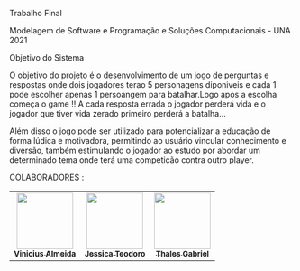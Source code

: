 
Trabalho Final


Modelagem de Software e Programação e Soluções Computacionais - UNA 2021




Objetivo do Sistema

O objetivo do projeto é o desenvolvimento de um jogo de perguntas e respostas onde dois jogadores terao 5 personagens diponiveis e cada 1 pode escolher apenas 1 persoangem para batalhar.Logo apos a escolha começa o game !! A cada resposta errada o jogador perderá vida e o jogador que tiver vida zerado primeiro perderá a batalha...

Além disso o jogo pode ser utilizado para potencializar a educação de forma lúdica e motivadora, permitindo ao usuário vincular conhecimento e diversão, também estimulando o jogador ao estudo por abordar um determinado tema onde terá uma competição contra outro player.




COLABORADORES :
<!-- ALL-CONTRIBUTORS-LIST:START - Do not remove or modify this section -->
<!-- prettier-ignore-start -->
<!-- markdownlint-disable -->
<table>
  <tr>
    <td align="center"><a href="https://github.com/euovinicius"><img src="https://avatars.githubusercontent.com/u/89489025?v=4" width="100px;" alt=""/><br /><sub><b>Vinicius Almeida</b></sub></td>
    <td align="center"><a href="https://github.com/JessicaTeodoroM"><img src="https://avatars.githubusercontent.com/u/91223969?v=4" width="100px;" alt=""/><br /><sub><b>Jessica Teodoro</b></sub></td>
    <td align="center"><a href="https://github.com/thalesgfelix"><img src="https://avatars.githubusercontent.com/u/90735076?v=4" width="100px;" alt=""/><br /><sub><b>Thales Gabriel</b></sub></td>
<table
<!-- markdownlint-restore -->
<!-- prettier-ignore-end -->
    
<!-- ALL-CONTRIBUTORS-LIST:END -->








